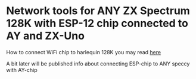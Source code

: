 # Network tools for ANY ZX Spectrum 128K with ESP-12 chip connected to AY and ZX-Uno

How to connect WiFi chip to harlequin 128K you may read [here](https://github.com/nihirash/zx-net-tools/blob/master/doc/harlequin/wifi.md)

A bit later will be published info about connecting ESP-chip to ANY speccy with AY-chip